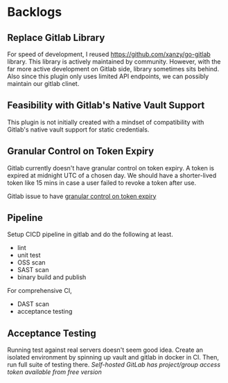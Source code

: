 # Backlogs

## Replace Gitlab Library

For speed of development, I reused <https://github.com/xanzy/go-gitlab> library. This library is actively maintained by community. However, with the far more active development on Gitlab side, library sometimes sits behind. Also since this plugin only uses limited API endpoints, we can possibly maintain our gitlab clinet.

## Feasibility with Gitlab's Native Vault Support

This plugin is not initially created with a mindset of compatibility with Gitlab's native vault support for static credentials.

## Granular Control on Token Expiry

Gitlab currently doesn't have granular control on token expiry. A token is expired at midnight UTC of a chosen day. We should have a shorter-lived token like 15 mins in case a user failed to revoke a token after use.

Gitlab issue to have [granular control on token expiry]

## Pipeline

Setup CICD pipeline in gitlab and do the following at least.

- lint
- unit test
- OSS scan
- SAST scan
- binary build and publish

For comprehensive CI,

- DAST scan
- acceptance testing

## Acceptance Testing

Running test against real servers doesn't seem good idea. Create an isolated environment by spinning up vault and gitlab in docker in CI. Then, run full suite of testing there. *Self-hosted GitLab has project/group access token available from free version*

[granular control on token expiry]: https://gitlab.com/gitlab-org/gitlab/-/issues/335535
